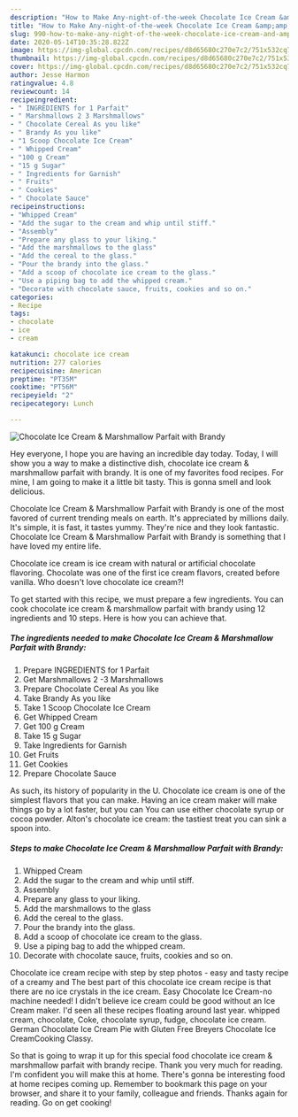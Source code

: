 ```yaml
---
description: "How to Make Any-night-of-the-week Chocolate Ice Cream &amp;amp; Marshmallow Parfait with Brandy"
title: "How to Make Any-night-of-the-week Chocolate Ice Cream &amp;amp; Marshmallow Parfait with Brandy"
slug: 990-how-to-make-any-night-of-the-week-chocolate-ice-cream-and-amp-marshmallow-parfait-with-brandy
date: 2020-05-14T10:35:28.822Z
image: https://img-global.cpcdn.com/recipes/d8d65680c270e7c2/751x532cq70/chocolate-ice-cream-marshmallow-parfait-with-brandy-recipe-main-photo.jpg
thumbnail: https://img-global.cpcdn.com/recipes/d8d65680c270e7c2/751x532cq70/chocolate-ice-cream-marshmallow-parfait-with-brandy-recipe-main-photo.jpg
cover: https://img-global.cpcdn.com/recipes/d8d65680c270e7c2/751x532cq70/chocolate-ice-cream-marshmallow-parfait-with-brandy-recipe-main-photo.jpg
author: Jesse Harmon
ratingvalue: 4.8
reviewcount: 14
recipeingredient:
- " INGREDIENTS for 1 Parfait"
- " Marshmallows 2 3 Marshmallows"
- " Chocolate Cereal As you like"
- " Brandy As you like"
- "1 Scoop Chocolate Ice Cream"
- " Whipped Cream"
- "100 g Cream"
- "15 g Sugar"
- " Ingredients for Garnish"
- " Fruits"
- " Cookies"
- " Chocolate Sauce"
recipeinstructions:
- "Whipped Cream"
- "Add the sugar to the cream and whip until stiff."
- "Assembly"
- "Prepare any glass to your liking."
- "Add the marshmallows to the glass"
- "Add the cereal to the glass."
- "Pour the brandy into the glass."
- "Add a scoop of chocolate ice cream to the glass."
- "Use a piping bag to add the whipped cream."
- "Decorate with chocolate sauce, fruits, cookies and so on."
categories:
- Recipe
tags:
- chocolate
- ice
- cream

katakunci: chocolate ice cream 
nutrition: 277 calories
recipecuisine: American
preptime: "PT35M"
cooktime: "PT56M"
recipeyield: "2"
recipecategory: Lunch

---
```



![Chocolate Ice Cream &amp; Marshmallow Parfait with Brandy](https://img-global.cpcdn.com/recipes/d8d65680c270e7c2/751x532cq70/chocolate-ice-cream-marshmallow-parfait-with-brandy-recipe-main-photo.jpg)

Hey everyone, I hope you are having an incredible day today. Today, I will show you a way to make a distinctive dish, chocolate ice cream &amp; marshmallow parfait with brandy. It is one of my favorites food recipes. For mine, I am going to make it a little bit tasty. This is gonna smell and look delicious.

Chocolate Ice Cream &amp; Marshmallow Parfait with Brandy is one of the most favored of current trending meals on earth. It's appreciated by millions daily. It's simple, it is fast, it tastes yummy. They're nice and they look fantastic. Chocolate Ice Cream &amp; Marshmallow Parfait with Brandy is something that I have loved my entire life.

Chocolate ice cream is ice cream with natural or artificial chocolate flavoring. Chocolate was one of the first ice cream flavors, created before vanilla. Who doesn&#39;t love chocolate ice cream?!


To get started with this recipe, we must prepare a few ingredients. You can cook chocolate ice cream &amp; marshmallow parfait with brandy using 12 ingredients and 10 steps. Here is how you can achieve that.

<!--inarticleads1-->

##### The ingredients needed to make Chocolate Ice Cream &amp; Marshmallow Parfait with Brandy:

1. Prepare  INGREDIENTS for 1 Parfait
1. Get  Marshmallows 2 -3 Marshmallows
1. Prepare  Chocolate Cereal As you like
1. Take  Brandy As you like
1. Take 1 Scoop Chocolate Ice Cream
1. Get  Whipped Cream
1. Get 100 g Cream
1. Take 15 g Sugar
1. Take  Ingredients for Garnish
1. Get  Fruits
1. Get  Cookies
1. Prepare  Chocolate Sauce


As such, its history of popularity in the U. Chocolate ice cream is one of the simplest flavors that you can make. Having an ice cream maker will make things go by a lot faster, but you can You can use either chocolate syrup or cocoa powder. Alton&#39;s chocolate ice cream: the tastiest treat you can sink a spoon into. 

<!--inarticleads2-->

##### Steps to make Chocolate Ice Cream &amp; Marshmallow Parfait with Brandy:

1. Whipped Cream
1. Add the sugar to the cream and whip until stiff.
1. Assembly
1. Prepare any glass to your liking.
1. Add the marshmallows to the glass
1. Add the cereal to the glass.
1. Pour the brandy into the glass.
1. Add a scoop of chocolate ice cream to the glass.
1. Use a piping bag to add the whipped cream.
1. Decorate with chocolate sauce, fruits, cookies and so on.


Chocolate ice cream recipe with step by step photos - easy and tasty recipe of a creamy and The best part of this chocolate ice cream recipe is that there are no ice crystals in the ice cream. Easy Chocolate Ice Cream-no machine needed! I didn&#39;t believe ice cream could be good without an Ice Cream maker. I&#39;d seen all these recipes floating around last year. whipped cream, chocolate, Coke, chocolate syrup, fudge, chocolate ice cream. German Chocolate Ice Cream Pie with Gluten Free Breyers Chocolate Ice CreamCooking Classy. 

So that is going to wrap it up for this special food chocolate ice cream &amp; marshmallow parfait with brandy recipe. Thank you very much for reading. I'm confident you will make this at home. There's gonna be interesting food at home recipes coming up. Remember to bookmark this page on your browser, and share it to your family, colleague and friends. Thanks again for reading. Go on get cooking!
